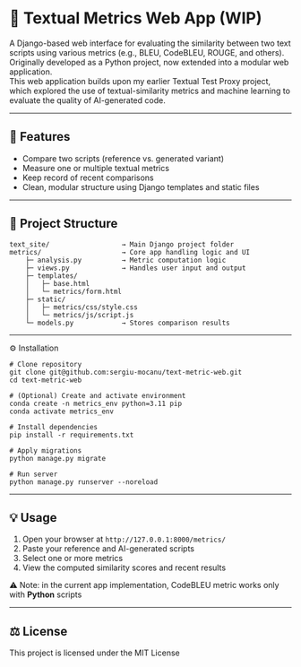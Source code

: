 # 🧠 Textual Metrics Web App (WIP)
A Django-based web interface for evaluating the similarity between two text scripts using various metrics 
(e.g., BLEU, CodeBLEU, ROUGE, and others).
Originally developed as a Python project, now extended into a modular web application. <br>
This web application builds upon my earlier Textual Test Proxy project, which explored the use of textual-similarity 
metrics and machine learning to evaluate the quality of AI-generated code.
___

## 🚀 Features
- Compare two scripts (reference vs. generated variant)
- Measure one or multiple textual metrics
- Keep record of recent comparisons
- Clean, modular structure using Django templates and static files
___

## 🧩 Project Structure
```angular2html
text_site/                  → Main Django project folder
metrics/                    → Core app handling logic and UI
    ├─ analysis.py          → Metric computation logic
    ├─ views.py             → Handles user input and output
    ├─ templates/
    │   ├─ base.html
    │   └─ metrics/form.html
    ├─ static/
    │   ├─ metrics/css/style.css
    │   └─ metrics/js/script.js
    └─ models.py            → Stores comparison results

```
___

⚙️ Installation

```
# Clone repository
git clone git@github.com:sergiu-mocanu/text-metric-web.git
cd text-metric-web

# (Optional) Create and activate environment
conda create -n metrics_env python=3.11 pip
conda activate metrics_env

# Install dependencies
pip install -r requirements.txt

# Apply migrations
python manage.py migrate

# Run server
python manage.py runserver --noreload
```
___

## 💡 Usage
1. Open your browser at `http://127.0.0.1:8000/metrics/`
2. Paste your reference and AI-generated scripts
3. Select one or more metrics
4. View the computed similarity scores and recent results

⚠️ Note: in the current app implementation, CodeBLEU metric works only with __Python__ scripts
___

## ⚖️ License
This project is licensed under the MIT License
